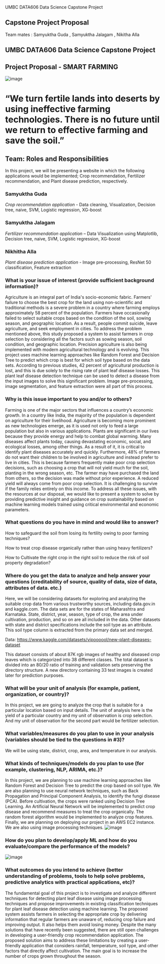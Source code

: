 UMBC DATA606 Data Science Capstone Project
## Capstone Project Proposal ##

Team mates : Samyuktha Guda , Samyuktha Jalagam , Nikitha Alla

## UMBC DATA606 Data Science Capstone Project ##

## Project Proposal - SMART FARMING ##

![image](https://user-images.githubusercontent.com/78180757/173258582-eb2cce29-6e5e-4c9f-9ce6-e7a4016a17c6.png)


# “We turn fertile lands into deserts by using ineffective farming technologies. There is no future until we return to effective farming and save the soil.” 

## Team: Roles and Responsibilities ##

In this project, we will be presenting a website in which the following applications would be implemented; Crop recommendation, Fertilizer recommendation, and Plant disease prediction, respectively.

### Samyuktha Guda ###

*Crop recommendation application* - Data cleaning, Visualization, Decision tree, naive, SVM, Logistic regression, XG-boost

### Samyuktha Jalagam ###

*Fertilizer recommendation application* – Data Visualization using Matplotlib, Decision tree, naive, SVM, Logistic regression, XG-boost

### Nikhitha Alla ###

*Plant disease prediction application* - Image pre-processing, ResNet 50 classification, Feature extraction

### What is your issue of interest (provide sufficient background information)? ###

Agriculture is an integral part of India's socio-economic fabric. Farmers' failure to choose the best crop for the land using non-scientific and traditional methods is a severe problem in a country where farming employs approximately 58 percent of the population. Farmers have occasionally failed to select suitable crops based on the condition of the soil, sowing season, and geographic location. As a result, people commit suicide, leave agriculture, and seek employment in cities. To address the problem mentioned above, this study proposed a system to assist farmers in crop selection by considering all the factors such as sowing season, soil condition, and geographic location. Precision agriculture is also being implemented with modern agricultural technology and is evolving. This project uses machine learning approaches like Random Forest and Decision Tree to predict which crop is best for which soil type based on the data sets. According to previous studies, 42 percent of agricultural production is lost, and this is due solely to the rising rate of plant leaf disease losses. This plant leaf disease detection technique can be used to detect a disease from the input images to solve this significant problem. Image pre-processing, image segmentation, and feature extraction were all part of this process.

### Why is this issue important to you and/or to others? ###

Farming is one of the major sectors that influences a country’s economic growth. In a country like India, the majority of the population is dependent on agriculture for their livelihood. Agriculture is becoming more prominent as new technologies emerge, as it is used not only to feed a large population but also in various applications. Plants are significant in our lives because they provide energy and help to combat global warming. Many diseases affect plants today, causing devastating economic, social, and ecological losses, among other things. As a result of it, it is critical to identify plant diseases accurately and quickly. 
Furthermore, 48% of farmers do not want their children to be involved in agriculture and instead prefer to live in cities. This is because farmers frequently make poor crop selection decisions, such as choosing a crop that will not yield much for the soil, planting in the wrong season, etc. The farmer may have purchased the land from others, so the decision was made without prior experience. A reduced yield will always come from poor crop selection. It is challenging to survive if the family relies entirely on this income. To address all these issues, with the resources at our disposal, we would like to present a system to solve by providing predictive insight and guidance on crop sustainability based on machine learning models trained using critical environmental and economic parameters.

### What questions do you have in mind and would like to answer? ###

How to safeguard the soil from losing its fertility owing to poor farming techniques?

How to treat crop disease organically rather than using heavy fertilizers?

How to Cultivate the right crop in the right soil to reduce the risk of soil property degradation?

### Where do you get the data to analyze and help answer your questions (creditability of source, quality of data, size of data, attributes of data. etc.) ###

Here, we will be considering datasets for exploring and analyzing the suitable crop data from various trustworthy sources, including data.gov.in and kaggle.com. 
The data sets are for the states of Maharashtra and Karnataka. State, district, year, season, type of crop, the area under cultivation, production, and so on are all included in the data. Other datasets with state and district specifications include the soil type as an attribute. This soil type column is extracted from the primary data set and merged. 

Data:
https://www.kaggle.com/datasets/vipoooool/new-plant-diseases-dataset

This dataset consists of about 87K rgb images of healthy and diseased crop leaves which is categorized into 38 different classes. The total dataset is divided into an 80/20 ratio of training and validation sets preserving the directory structure. A new directory containing 33 test images is created later for prediction purposes.

### What will be your unit of analysis (for example, patient, organization, or country)? ###

In this project, we are going to analyze the crop that is suitable for a particular location based on input details. The unit of analysis here is the yield of a particular country and my unit of observation is crop selection. And my unit of observation for the second part would be fertilizer selection.

### What variables/measures do you plan to use in your analysis (variables should be tied to the questions in #3)? ###

We will be using state, district, crop, area, and temperature in our analysis.

### What kinds of techniques/models do you plan to use (for example, clustering, NLP, ARIMA, etc.)? ###

In this project, we are planning to use machine learning approaches like Random Forest and Decision Tree to predict the crop based on soil type. We are also planning to use neural network techniques, such as Back Propagation and Principal Component Analysis, to identify the fungi disease (PCA). Before cultivation, the crops were ranked using Decision Tree Learning. An Artificial Neural Network will be implemented to predict crop disease and recommend measures to treat the crop organically. The random forest algorithm would be implemented to analyze crop features. Finally, we are planning on deploying our project in an AWS EC2 instance. We are also using image processing techniques.
 ![image](https://user-images.githubusercontent.com/78180757/173258426-c6f6f81c-f06e-4b0a-8832-1b1046492440.png)


### How do you plan to develop/apply ML and how do you evaluate/compare the performance of the models? ###

![image](https://user-images.githubusercontent.com/78180757/173258273-cbcdfe8d-b965-4d58-bc4b-e7ba29e901de.png)
 
### What outcomes do you intend to achieve (better understanding of problems, tools to help solve problems, predictive analytics with practical applications, etc)? ###

The fundamental goal of this project is to investigate and analyze different techniques for detecting plant leaf disease using image processing techniques and propose improvements in existing classification techniques for plant leaf disease detection using machine learning. The proposed system assists farmers in selecting the appropriate crop by delivering information that regular farmers are unaware of, reducing crop failure and improving output. It also helps them avoid losing money.
Despite the many solutions that have recently been suggested, there are still open challenges in developing a user-friendly crop recommendation application. The proposed solution aims to address these limitations by creating a user-friendly application that considers rainfall, temperature, soil type, and other factors that directly affect cultivation. The main goal is to increase the number of crops grown throughout the season.
